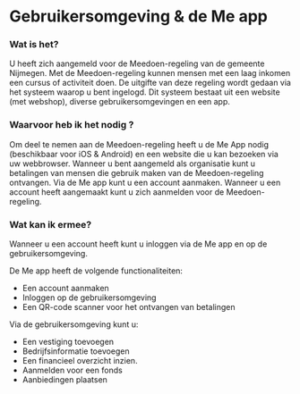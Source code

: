 # Gebruikersomgeving & de Me app

### Wat is het?

U heeft zich aangemeld voor de Meedoen-regeling van de gemeente Nijmegen. Met de Meedoen-regeling kunnen mensen met een laag inkomen een cursus of activiteit doen. De uitgifte van deze regeling wordt gedaan via het systeem waarop u bent ingelogd. Dit systeem bestaat uit een website (met webshop), diverse gebruikersomgevingen en een app.
&nbsp;


### Waarvoor heb ik het nodig ?

Om deel te nemen aan de Meedoen-regeling heeft u de Me App nodig (beschikbaar voor iOS & Android) en een website die u kan bezoeken via uw webbrowser. Wanneer u bent aangemeld als organisatie kunt u betalingen van mensen die gebruik maken van de Meedoen-regeling ontvangen. Via de Me app kunt u een account aanmaken. Wanneer u een account heeft aangemaakt kunt u zich aanmelden voor de Meedoen-regeling.
&nbsp;


### Wat kan ik ermee?

Wanneer u een account heeft kunt u inloggen via de Me app en op de gebruikersomgeving.

De Me app heeft de volgende functionaliteiten:

-   Een account aanmaken
-   Inloggen op de gebruikersomgeving
-   Een QR-code scanner voor het ontvangen van betalingen

Via de gebruikersomgeving kunt u:

-   Een vestiging toevoegen
-   Bedrijfsinformatie toevoegen
-   Een financieel overzicht inzien.
-   Aanmelden voor een fonds
-   Aanbiedingen plaatsen
